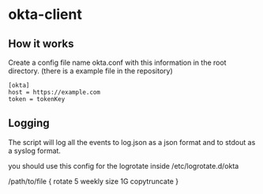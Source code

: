 # okta-client

## How it works

Create a config file name okta.conf with this information in the root directory. (there is a example file in the repository)

```
[okta]
host = https://example.com
token = tokenKey
```

## Logging
The script will log all the events to log.json as a json format and to stdout as a syslog format.

you should use this config for the logrotate inside /etc/logrotate.d/okta

/path/to/file {
    rotate 5
    weekly
    size 1G
    copytruncate
}

